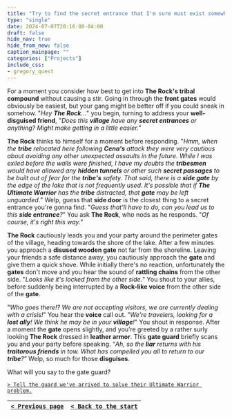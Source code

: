 ```yaml
---
title: "Try to find the secret entrance that I'm sure must exist somewhere."
type: "single"
date: 2024-07-07T20:16:00-04:00
draft: false
hide_nav: true
hide_from_new: false
caption_mainpage: ""
categories: ["Projects"]
include_css:
- gregory_quest
---
```


For a moment you consider how best to get into **The Rock's tribal compound** without causing a stir. Going in through the **front gates** would obviously be easiest, but your gang might be better off if you could sneak in somehow. "*Hey **The Rock**...*" you begin, turning to address your **well-disguised friend**, "*Does this **village** have any **secret entrances** or anything? Might make getting in a little easier.*"

**The Rock** thinks to himself for a moment before responding. "*Hmm, when the **tribe** relocated here following **Cena's** attack they were very cautious about avoiding any other unexpected assaults in the future. While I was exiled before the walls were finished, I have my doubts the **tribesmen** would have allowed any **hidden tunnels** or other such **secret passages** to be built out of fear for the **tribe's** safety. That said, there is a **side gate** by the edge of the lake that is not frequently used. It's possible that if **The Ultimate Warrior** has the **tribe** distracted, that **gate** may be left unguarded.*" Welp, guess that **side door** is the closest thing to a secret entrance you're gonna find. "*Guess that'll have to do, can you lead us to this **side entrance**?*" You ask **The Rock**, who nods as he responds. "*Of course, it's right this way.*"

**The Rock** cautiously leads you and your party around the perimeter gates of the village, heading towards the shore of the lake. After a few minutes you approach a **disused wooden gate** not far from the shoreline. Leaving your friends a safe distance away, you cautiously approach the **gate** and give them a quick shove. While initially there's no reaction, unfortunately the **gates** don't move and you hear the sound of **rattling chains** from the other side. "*Looks like it's locked from the other side.*" You shout to your allies, before suddenly being interrupted by a **Rock-like voice** from the other side of the **gate**.

"*Who goes there!? We are not accepting visitors, we are currently dealing with a crisis!*" You hear the **voice** call out. "*We're travelers, looking for a **lost ally**! We think he may be in your **village**!*" You shout in response. After a moment the **gate** opens slightly, and you’re greeted by a rather surly looking **The Rock** dressed in **leather armor**. This **gate guard** briefly scans you and your party before speaking. “*Ah, so the **liar** returns with his **traitorous friends** in tow. What has compelled you all to return to our **tribe**?*” Welp, so much for those **disguises**.

What will you say to the gate guard?

[``> Tell the guard we've arrived to solve their Ultimate Warrior problem.``](../136)

|[``< Previous page``](../134)|[``< Back to the start``](../)|
|---|---|